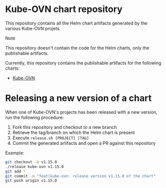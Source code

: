 # Kube-OVN chart repository

This repository contains all the Helm chart artifacts generated by the various Kube-OVN projets.

> [!NOTE]  
> This repository doesn't contain the code for the Helm charts, only the publishable artifacts.

Currently, this repository contains the publishable artifacts for the following charts:
- [Kube-OVN](https://github.com/kubeovn/kube-ovn/tree/master/charts/kube-ovn-v2)

# Releasing a new version of a chart

When one of Kube-OVN's projects has been released with a new version, run the following procedure:

1. Fork this repository and checkout to a new branch
2. Retrieve the tag/branch on which the Helm chart is present
3. Execute `release.sh [PROJECT] [TAG]`
4. Commit the generated artifacts and open a PR against this repository

Example:

```bash 
git checkout -b v1.15.0
./release kube-ovn v1.15.0
git add *
git commit -m "feat(kube-ovn: release version v1.15.0 of the chart"
git push origin v1.15.0
```
